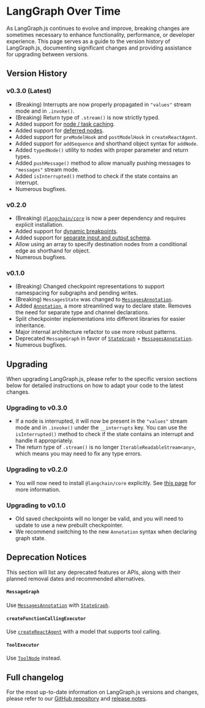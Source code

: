 # LangGraph Over Time

As LangGraph.js continues to evolve and improve, breaking changes are sometimes necessary to enhance functionality, performance, or developer experience. This page serves as a guide to the version history of LangGraph.js, documenting significant changes and providing assistance for upgrading between versions.

## Version History

### v0.3.0 (Latest)

- (Breaking) Interrupts are now properly propagated in `"values"` stream mode and in `.invoke()`.
- (Breaking) Return type of `.stream()` is now strictly typed.
- Added support for [node / task caching](/langgraphjs/how-tos/node-cache/).
- Added support for [deferred nodes](/langgraphjs/how-tos/defer-node-execution/).
- Added support for `preModelHook` and `postModelHook` in `createReactAgent`.
- Added support for `addSequence` and shorthand object syntax for `addNode`.
- Added `typedNode()` utility to nodes with proper parameter and return types.
- Added `pushMessage()` method to allow manually pushing messages to `"messages"` stream mode.
- Added `isInterrupted()` method to check if the state contains an interrupt.
- Numerous bugfixes.

### v0.2.0

- (Breaking) [`@langchain/core`](https://www.npmjs.com/package/@langchain/core) is now a peer dependency and requires explicit installation.
- Added support for [dynamic breakpoints](/langgraphjs/how-tos/dynamic_breakpoints/).
- Added support for [separate input and output schema](/langgraphjs/how-tos/input_output_schema/).
- Allow using an array to specify destination nodes from a conditional edge as shorthand for object.
- Numerous bugfixes.

### v0.1.0

- (Breaking) Changed checkpoint representations to support namespacing for subgraphs and pending writes.
- (Breaking) `MessagesState` was changed to [`MessagesAnnotation`](/langgraphjs/reference/variables/langgraph.MessagesAnnotation.html).
- Added [`Annotation`](/langgraphjs/reference/modules/langgraph.Annotation.html), a more streamlined way to declare state. Removes the need for separate type and channel declarations.
- Split checkpointer implementations into different libraries for easier inheritance.
- Major internal architecture refactor to use more robust patterns.
- Deprecated `MessageGraph` in favor of [`StateGraph`](/langgraphjs/reference/classes/langgraph.StateGraph.html) + [`MessagesAnnotation`](/langgraphjs/reference/variables/langgraph.MessagesAnnotation.html).
- Numerous bugfixes.

## Upgrading

When upgrading LangGraph.js, please refer to the specific version sections below for detailed instructions on how to adapt your code to the latest changes.

### Upgrading to v0.3.0

- If a node is interrupted, it will now be present in the `"values"` stream mode and in `.invoke()` under the `__interrupts` key. You can use the `isInterrupted()` method to check if the state contains an interrupt and handle it appropriately.
- The return type of `.stream()` is no longer `IterableReadableStream<any>`, which means you may need to fix any type errors.

### Upgrading to v0.2.0

- You will now need to install `@langchain/core` explicitly. See [this page](https://langchain-ai.github.io/langgraphjs/how-tos/manage-ecosystem-dependencies/) for more information.

### Upgrading to v0.1.0

- Old saved checkpoints will no longer be valid, and you will need to update to use a new prebuilt checkpointer.
- We recommend switching to the new `Annotation` syntax when declaring graph state.

## Deprecation Notices

This section will list any deprecated features or APIs, along with their planned removal dates and recommended alternatives.

#### `MessageGraph`

Use [`MessagesAnnotation`](/langgraphjs/reference/variables/langgraph.MessagesAnnotation.html) with [`StateGraph`](/langgraphjs/reference/classes/langgraph.StateGraph.html).

#### `createFunctionCallingExecutor`

Use [`createReactAgent`](/langgraphjs/reference/functions/langgraph_prebuilt.createReactAgent.html) with a model that supports tool calling.

#### `ToolExecutor`

Use [`ToolNode`](/langgraphjs/reference/classes/langgraph_prebuilt.ToolNode.html) instead.

## Full changelog

For the most up-to-date information on LangGraph.js versions and changes, please refer to our [GitHub repository](https://github.com/langchain-ai/langgraphjs) and [release notes](https://github.com/langchain-ai/langgraphjs/releases).
